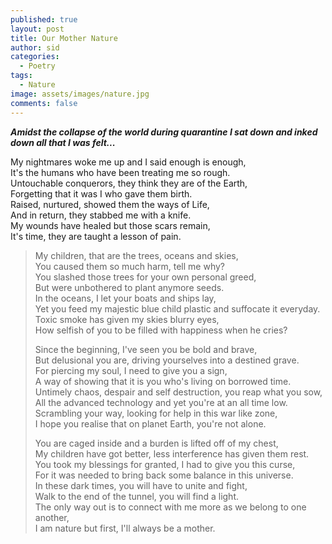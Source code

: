```yaml
---
published: true
layout: post
title: Our Mother Nature
author: sid
categories:
  - Poetry
tags:
  - Nature
image: assets/images/nature.jpg
comments: false
---
```


***Amidst the collapse of the world during quarantine I sat down and inked down all that I was felt...***

>
My nightmares woke me up and I said enough is enough, <br>
It's the humans who have been treating me so rough. <br>
Untouchable conquerors, they think they are of the Earth, <br> 
Forgetting that it was I who gave them birth. <br>
Raised, nurtured, showed them the ways of Life, <br>
And in return, they stabbed me with a knife. <br>
My wounds have healed but those scars remain, <br>
It's time, they are taught a lesson of pain. <br>
>
>My children, that are the trees, oceans and skies, <br>
You caused them so much harm, tell me why? <br>
You slashed those trees for your own personal greed, <br>
But were unbothered to plant anymore seeds. <br>
In the oceans, I let your boats and ships lay, <br>
Yet you feed my majestic blue child plastic and suffocate it everyday. <br>
Toxic smoke has given my skies blurry eyes, <br>
How selfish of you to be filled with happiness when he cries?<br>
>
>Since the beginning, I've seen you be bold and brave, <br>
But delusional you are, driving yourselves into a destined grave. <br>
For piercing my soul, I need to give you a sign, <br>
A way of showing that it is you who's living on borrowed time.<br>
Untimely chaos, despair and self destruction, you reap what you sow, <br>
All the advanced technology and yet you're at an all time low. <br>
Scrambling your way, looking for help in this war like zone,<br>
I hope you realise that on planet Earth, you're not alone.<br>
>
>You are caged inside and a burden is lifted off of my chest, <br>
My children have got better, less interference has given them rest. <br>
You took my blessings for granted, I had to give you this curse,<br>
For it was needed to bring back some balance in this universe.<br>
In these dark times, you will have to unite and fight,<br>
Walk to the end of the tunnel, you will find a light. <br>
The only way out is to connect with me more as we belong to one another, <br>
I am nature but first, I'll always be a mother.<br>




